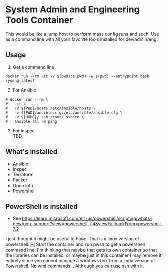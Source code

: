 # System Admin and Engineering Tools Container

This would be like a jump host to perform mass config runs and such.
Use as a command line with all your favorite tools installed for dev/admin/eng.



Usage
-----

1. Get a command line
```
docker run --rm -it -v $(pwd):$(pwd) -w $(pwd) --entrypoint bash syseng:latest
```

3. For Ansible

```
# docker run --rm \
# 	-it \
# 	-v ${PWD}/hosts:/etc/ansible/hosts \
# 	-v ${PWD}/ansible.cfg:/etc/ansible/ansible.cfg \
# 	-v ${HOME}/.ssh:/root/.ssh:ro \
# 	ansible all -m ping
```

3. For inspec \
TBD

## What's installed
- Ansible
- Inspec
- Terraform
- Packer
- OpenTofu
- Powershell


## PowerShell is installed
* See https://learn.microsoft.com/en-us/powershell/scripting/whats-new/unix-support?view=powershell-7.4&viewFallbackFrom=powershell-7.2

I just thought it might be useful to have.  That is a linux version of powershell. ￼
Start the container and run pwsh to get a powershell command line.
I'm thinking that maybe that gets its own container so that the libraries can be installed, or maybe just in this container
I may remove it entirely since you cannot manage a windows box from a linux version of Powershell.  No wmi commands...  Although you can use ssh with it.


